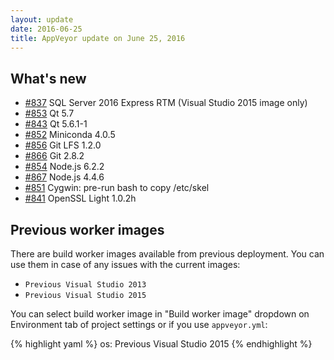 ```yaml
---
layout: update
date: 2016-06-25
title: AppVeyor update on June 25, 2016
---
```


## What's new

* [#837](https://github.com/appveyor/ci/issues/837) SQL Server 2016 Express RTM (Visual Studio 2015 image only)
* [#853](https://github.com/appveyor/ci/issues/853) Qt 5.7
* [#843](https://github.com/appveyor/ci/issues/843) Qt 5.6.1-1
* [#852](https://github.com/appveyor/ci/issues/852) Miniconda 4.0.5
* [#856](https://github.com/appveyor/ci/issues/856) Git LFS 1.2.0
* [#866](https://github.com/appveyor/ci/issues/866) Git 2.8.2
* [#854](https://github.com/appveyor/ci/issues/854) Node.js 6.2.2
* [#867](https://github.com/appveyor/ci/issues/867) Node.js 4.4.6
* [#851](https://github.com/appveyor/ci/issues/851) Cygwin: pre-run bash to copy /etc/skel
* [#841](https://github.com/appveyor/ci/issues/841) OpenSSL Light 1.0.2h



## Previous worker images

There are build worker images available from previous deployment. You can use them in case of any issues with the current images:

- `Previous Visual Studio 2013`
- `Previous Visual Studio 2015`

You can select build worker image in "Build worker image" dropdown on Environment tab of project settings or if you use `appveyor.yml`:

{% highlight yaml %}
os: Previous Visual Studio 2015
{% endhighlight %}
